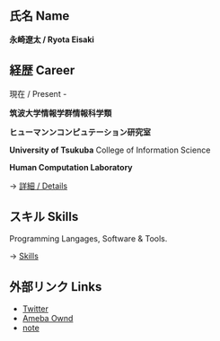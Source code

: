 ## 氏名 Name

**永崎遼太  /  Ryota Eisaki**

## 経歴 Career

現在  /  Present - 

**筑波大学情報学群情報科学類**  

**ヒューマンンコンピュテーション研究室**

**University of Tsukuba**   College of Information Science

**Human Computation Laboratory**


-> [ 詳細  /  Details ](https://github.com/RyotaEisaki/about_me/blob/master/Career.md)


## スキル Skills

Programming Langages, Software & Tools.

-> [Skills](https://github.com/RyotaEisaki/about_me/blob/master/Skills.md)

## 外部リンク Links
+ [Twitter](https://twitter.com/eisaki_ryota?prefetchTimestamp=1571484504357)
+ [Ameba Ownd](https://ryotaeisaki.amebaownd.com/)
+ [note](https://note.mu/r_e)

